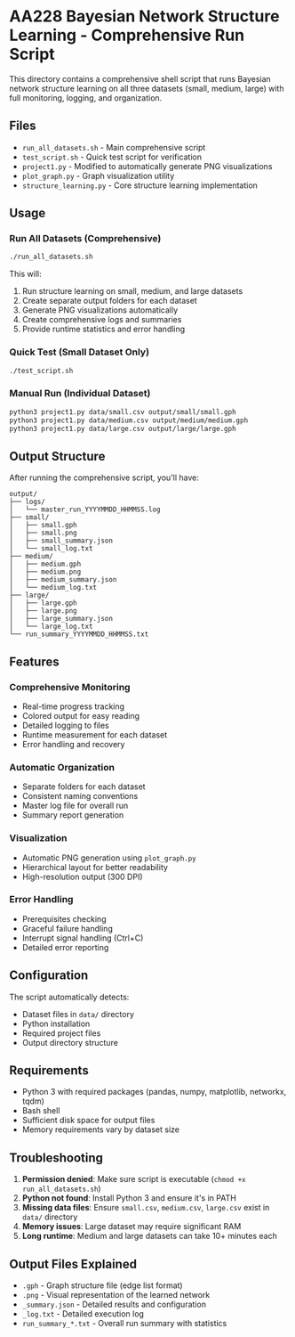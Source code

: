 # AA228 Bayesian Network Structure Learning - Comprehensive Run Script

This directory contains a comprehensive shell script that runs Bayesian network structure learning on all three datasets (small, medium, large) with full monitoring, logging, and organization.

## Files

- `run_all_datasets.sh` - Main comprehensive script
- `test_script.sh` - Quick test script for verification
- `project1.py` - Modified to automatically generate PNG visualizations
- `plot_graph.py` - Graph visualization utility
- `structure_learning.py` - Core structure learning implementation

## Usage

### Run All Datasets (Comprehensive)

```bash
./run_all_datasets.sh
```

This will:
1. Run structure learning on small, medium, and large datasets
2. Create separate output folders for each dataset
3. Generate PNG visualizations automatically
4. Create comprehensive logs and summaries
5. Provide runtime statistics and error handling

### Quick Test (Small Dataset Only)

```bash
./test_script.sh
```

### Manual Run (Individual Dataset)

```bash
python3 project1.py data/small.csv output/small/small.gph
python3 project1.py data/medium.csv output/medium/medium.gph  
python3 project1.py data/large.csv output/large/large.gph
```

## Output Structure

After running the comprehensive script, you'll have:

```
output/
├── logs/
│   └── master_run_YYYYMMDD_HHMMSS.log
├── small/
│   ├── small.gph
│   ├── small.png
│   ├── small_summary.json
│   └── small_log.txt
├── medium/
│   ├── medium.gph
│   ├── medium.png
│   ├── medium_summary.json
│   └── medium_log.txt
├── large/
│   ├── large.gph
│   ├── large.png
│   ├── large_summary.json
│   └── large_log.txt
└── run_summary_YYYYMMDD_HHMMSS.txt
```

## Features

### Comprehensive Monitoring
- Real-time progress tracking
- Colored output for easy reading
- Detailed logging to files
- Runtime measurement for each dataset
- Error handling and recovery

### Automatic Organization
- Separate folders for each dataset
- Consistent naming conventions
- Master log file for overall run
- Summary report generation

### Visualization
- Automatic PNG generation using `plot_graph.py`
- Hierarchical layout for better readability
- High-resolution output (300 DPI)

### Error Handling
- Prerequisites checking
- Graceful failure handling
- Interrupt signal handling (Ctrl+C)
- Detailed error reporting

## Configuration

The script automatically detects:
- Dataset files in `data/` directory
- Python installation
- Required project files
- Output directory structure

## Requirements

- Python 3 with required packages (pandas, numpy, matplotlib, networkx, tqdm)
- Bash shell
- Sufficient disk space for output files
- Memory requirements vary by dataset size

## Troubleshooting

1. **Permission denied**: Make sure script is executable (`chmod +x run_all_datasets.sh`)
2. **Python not found**: Install Python 3 and ensure it's in PATH
3. **Missing data files**: Ensure `small.csv`, `medium.csv`, `large.csv` exist in `data/` directory
4. **Memory issues**: Large dataset may require significant RAM
5. **Long runtime**: Medium and large datasets can take 10+ minutes each

## Output Files Explained

- `.gph` - Graph structure file (edge list format)
- `.png` - Visual representation of the learned network
- `_summary.json` - Detailed results and configuration
- `_log.txt` - Detailed execution log
- `run_summary_*.txt` - Overall run summary with statistics
